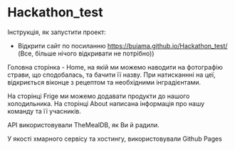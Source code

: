 # Hackathon_test

Інструкція, як запустити проект:
* Відкрити сайт по посиланню https://buiama.github.io/Hackathon_test/
(Все, більше нічого відкривати не потрібно))

Головна сторінка - Home, на якій ми можемо наводити на фотографію страви, що сподобалась, та бачити її назву. При натисканнні на цеї, відкриється віконце з рецептом та необхідними інградієнтами.

На сторінці Frige ми можемо додавати продукти до нашого холодильника.
На сторінці About написана інформація про нашу команду та її учасників.


API використовували TheMealDB, як Ви й радили.

У якості хмарного сервісу та хостингу, використовували Github Pages
